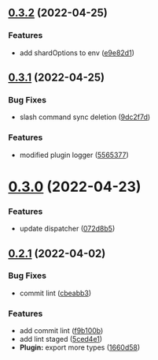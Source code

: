 ## [0.3.2](https://github.com/oadpoaw/disclosure-bot/compare/v0.3.1...v0.3.2) (2022-04-25)


### Features

* add shardOptions to env ([e9e82d1](https://github.com/oadpoaw/disclosure-bot/commit/e9e82d12df4bf23154f3b9c9c9a16c84c88da5f4))



## [0.3.1](https://github.com/oadpoaw/disclosure-bot/compare/v0.3.0...v0.3.1) (2022-04-25)


### Bug Fixes

* slash command sync deletion ([9dc2f7d](https://github.com/oadpoaw/disclosure-bot/commit/9dc2f7de83d3d9aea3afe497c08282bb716ad16e))


### Features

* modified plugin logger ([5565377](https://github.com/oadpoaw/disclosure-bot/commit/5565377fa76ec34104eee427f22aa982f67721c9))



# [0.3.0](https://github.com/oadpoaw/disclosure-bot/compare/v0.2.1...v0.3.0) (2022-04-23)


### Features

* update dispatcher ([072d8b5](https://github.com/oadpoaw/disclosure-bot/commit/072d8b5839db4746a87b8136b9a474f5358538d0))



## [0.2.1](https://github.com/oadpoaw/disclosure-bot/compare/v0.2.0...v0.2.1) (2022-04-02)


### Bug Fixes

* commit lint ([cbeabb3](https://github.com/oadpoaw/disclosure-bot/commit/cbeabb31bb15c8560be2245e70f5038626cf7d95))


### Features

* add commit lint ([f9b100b](https://github.com/oadpoaw/disclosure-bot/commit/f9b100bf1f387f7d9f8e0a0012d3df26fa14a66b))
* add lint staged ([5ced4e1](https://github.com/oadpoaw/disclosure-bot/commit/5ced4e1ffb4db16cd588de1b7f393b4fef4f8c84))
* **Plugin:** export more types ([1660d58](https://github.com/oadpoaw/disclosure-bot/commit/1660d58cfbf0f328d289c05a0967f92904a0943a))



